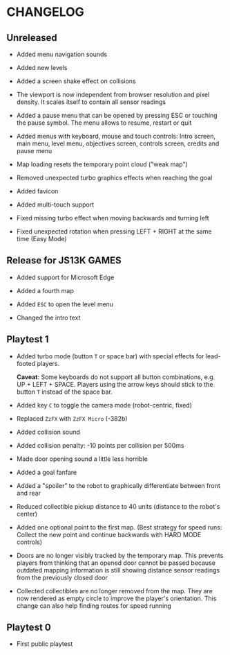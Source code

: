 # CHANGELOG

## Unreleased

- Added menu navigation sounds

- Added new levels

- Added a screen shake effect on collisions

- The viewport is now independent from browser resolution and pixel density.
  It scales itself to contain all sensor readings

- Added a pause menu that can be opened by pressing ESC or touching the pause symbol.
  The menu allows to resume, restart or quit

- Added menus with keyboard, mouse and touch controls:
  Intro screen, main menu, level menu, objectives screen, controls screen, credits and pause menu

- Map loading resets the temporary point cloud ("weak map")

- Removed unexpected turbo graphics effects when reaching the goal

- Added favicon

- Added multi-touch support

- Fixed missing turbo effect when moving backwards and turning left

- Fixed unexpected rotation when pressing LEFT + RIGHT at the same time (Easy Mode)

## Release for JS13K GAMES

- Added support for Microsoft Edge

- Added a fourth map

- Added `ESC` to open the level menu

- Changed the intro text

## Playtest 1

- Added turbo mode (button `T` or space bar) with special effects for lead-footed players.

  **Caveat**: Some keyboards do not support all button combinations, e.g. UP + LEFT + SPACE.
  Players using the arrow keys should stick to the button `T` instead of the space bar.

- Added key `C` to toggle the camera mode (robot-centric, fixed)

- Replaced `ZzFX` with `ZzFX Micro` (-382b)

- Added collision sound

- Added collision penalty: -10 points per collision per 500ms

- Made door opening sound a little less horrible

- Added a goal fanfare

- Added a "spoiler" to the robot to graphically differentiate between front and rear

- Reduced collectible pickup distance to 40 units (distance to the robot's center)

- Added one optional point to the first map.
  (Best strategy for speed runs:
  Collect the new point and continue backwards with HARD MODE controls)

- Doors are no longer visibly tracked by the temporary map.
  This prevents players from thinking that an opened door cannot be passed
  because outdated mapping information is still showing distance sensor readings from the previously closed door

- Collected collectibles are no longer removed from the map.
  They are now rendered as empty circle to improve the player's orientation.
  This change can also help finding routes for speed running 

## Playtest 0

- First public playtest
